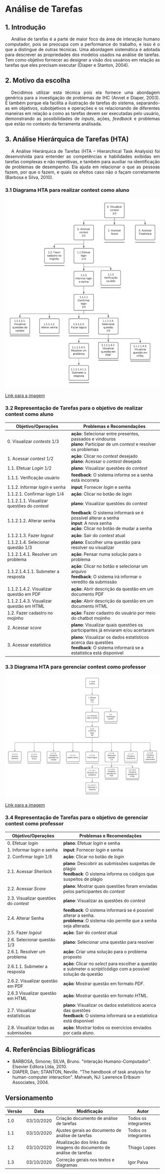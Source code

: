 # Análise de Tarefas

## 1. Introdução

<p style="text-indent: 20px; text-align: justify">
Análise de tarefas é a parte de maior foco da área de interação humano computador, pois se preocupa com a performance do trabalho, e isso é o que a distingue de outras técnicas. Uma abordagem sistemática é adotada para descrever as propriedades dos modelos usados na análise de tarefas. Tem como objetivo fornecer ao designer a visão dos usuários em relação as tarefas que eles precisam executar (Diaper e Stanton, 2004).
</p>

## 2. Motivo da escolha

<p style="text-indent: 20px; text-align: justify">
Decidimos utilizar esta técnica pois ela fornece uma abordagem genérica para a investigação de problemas de IHC (Annet e Diaper, 2003). E também porque ela facilita a ilustração de tarefas do sistema, separando-as em objetivos, subobjetivos e operações e os relacionando de diferentes maneiras em relação a como as tarefas devem ser executadas pelo usuário, demonstrando as possibilidades de <i>inputs</i>, ações, <i>feedback</i> e problemas que estão no contexto da ferramenta análisada. 
</p>

## 3. Análise Hierárquica de Tarefas (HTA)

<p style="text-indent: 20px; text-align: justify">
A Análise Hierárquica de Tarefas (HTA – Hierarchical Task Analysis) foi desenvolvida para entender as competências e habilidades exibidas em tarefas complexas e não repetitivas, e também para auxiliar na identificação de problemas de desempenho. Ela ajuda em relacionar o que as pessoas fazem, por que o fazem, e quais os efeitos caso não o façam corretamente (Barbosa e Silva, 2010).
</p>

### 3.1 Diagrama HTA para realizar contest como aluno

![Análise Tarefas Aluno](../../assets/HTA/analise_tarefas_aluno.png)

[Link para a imagem](https://drive.google.com/file/d/1D3by97Q26qjwLTQ1bDk3wJxA5yoi6BLn/view?usp=sharing)

### 3.2 Representação de Tarefas para o objetivo de realizar contest como aluno

|Objetivo/Operações|Problemas e Recomendações|
|-|-|
| 0. Visualizar *contests* 1/3 | **ação**: Selecionar entre presentes, passados e vindouros <br /> **plano**: Participar de um *contest* e resolver os problemas |
| 1. Acessar *contest* 1/2 | **ação**: Clicar no *contest* desejado <br /> **plano**: Acessar o *contest* desejado |
| 1.1. Efetuar *Login* 1/2 | **plano**: Visualizar questões do *contest* |
| 1.1.1. Verificação usuário| **feedback**: O sistema informa se a senha está incorreta |
| 1.1.2. Informar *login* e senha | **input**: Fornecer *login* e senha |
| 1.1.2.1. Confirmar *login* 1/4 | **ação**: Clicar no botão de *login* |
| 1.1.2.1.1. Visualizar questões do *contest* | **plano**: Visualizar questões do *contest* |
| 1.1.2.1.2. Alterar senha | **feedback**: O sistema informará se é possível alterar a senha <br /> **input**: A nova senha <br /> **ação**: Clicar no botão de mudar a senha |
| 1.1.2.1.3. Fazer *logout* | **ação**: Sair do *contest* atual |
| 1.1.2.1.4. Selecionar questão 1/3 | **plano**: Escolher uma questão para resolver ou visualizar |
| 1.1.2.1.4.1. Resolver um problema | **ação**: Pensar numa solução para o problema  |
| 1.1.2.1.4.1.1. Submeter a resposta | **ação**: Clicar no botão e selecionar um arquivo <br /> **feedback**: O sistema irá informar o veredito da submissão |
| 1.1.2.1.4.2. Visualizar questão em PDF | **ação**: Abrir descrição da questão em um documento PDF |
| 1.1.2.1.4.3. Visualizar questão em HTML | **ação**: Abrir descrição da questão em um documento HTML  |
| 1.2. Fazer cadastro no mojinho | **ação**: Fazer cadastro do usuário por meio do chatbot mojinho |
| 2. Acessar *score* | **plano**: Visualizar quais questões os participantes já enviaram e/ou acertaram|
| 3. Acessar estatística | **plano**: Visualizar os dados estatísticos acerca das questões <br /> **feedback**: O sistema informará se a estatística está disponivel |

### 3.3 Diagrama HTA para gerenciar contest como professor

![Análise Tarefas Professor](../../assets/HTA/analise_tarefas_professor.png)

[Link para a imagem](https://drive.google.com/file/d/14seE0yRKw8f-yGqRkEKR9H-whrxnGX3R/view?usp=sharing)

### 3.4 Representação de Tarefas para o objetivo de gerenciar contest como professor

|Objetivo/Operações|Problemas e Recomendações|
|-|-|
| 0. Efetuar *login*| **plano**: Efetuar *login* e senha |
| 1. Informar *login* e senha| **input**: Fornecer *login* e senha |
| 2. Confirmar *login* 1/8 |  **ação**: Clicar no botão de *login* |
| 2.1. Acessar *Sherlock* | **plano**: Descobrir as submissões suspeitas de plágio <br /> **feedback**:  O sistema informa os códigos que suspeitos de plágio |
| 2.2. Acessar *Score* | **plano**: Mostrar quais questões foram enviadas pelos participantes do *contest* |
| 2.3. Visualizar questões do *contest* | **plano**: Visualizar as questões do *contest* |
| 2.4. Alterar Senha | **feedback**: O sistema informará se é possível alterar a senha. <br /> **problema**: O sistema não permite que a senha seja alterada.|
| 2.5. Fazer *logout* | **ação**: Sair do *contest* atual |
| 2.6. Selecionar questão 1/3 | **plano**: Selecionar uma questão para resolver |
| 2.6.1. Resolver um problema | **ação**: Criar uma solução para o problema proposto |
| 2.6.1.1. Submeter a resposta | **ação**: Clicar no *select* para escolher a questão e submeter o *script*/código com a possível solução da questão |
| 2.6.2. Visualizar questão em PDF | **ação**: Mostrar questão em formato *PDF*.|
| 2.6.3 Visualizar questão em HTML | **ação**: Mostrar questão em formato *HTML*. |
| 2.7. Visualizar estatísticas | **plano**: Visualizar os dados estatísticos acerca das questões <br /> **feedback**: O sistema informará se a estatística está disponivel |
| 2.8. Visualizar todas as submissões | **ação**: Mostrar todos os exercícios enviados por cada aluno. |

## 4. Referências Bibliográficas

- BARBOSA, Simone; SILVA, Bruno. "Interação Humano-Computador". Elsevier Editora Ltda, 2010.
- DIAPER, Dan; STANTON, Neville. "The handbook of task analysis for human-computer interaction". Mahwah, NJ: Lawrence Erlbaum Associates, 2004.

## Versionamento
| Versão | Data | Modificação | Autor |
|--|--|--|--|
| 1.0 | 03/10/2020 | Criação documento de análise de tarefas | Todos os integrantes |
| 1.1 | 03/10/2020 | Ajustes gerais ao documento de análise de tarefas | Todos os integrantes |
| 1.2 | 03/10/2020 | Atualização dos links das imagens do documento de análise de tarefas | Thiago Lopes |
| 1.3 | 03/10/2020 | Correção gerais nos textos e diagramas | Igor Paiva |
